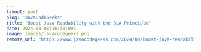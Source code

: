 ```yaml
---
layout: post
blog: "JavaCodeGeeks"
title: "Boost Java Readability with the SLA Principle"
date: 2024-08-08T16:30:00Z
image: images/javacodegeeks.png
remote_url: "https://www.javacodegeeks.com/2024/08/boost-java-readability-with-the-sla-principle.html"
---
```

